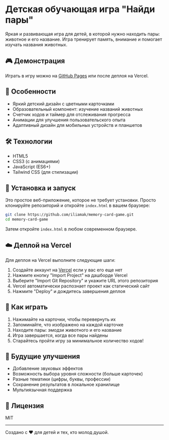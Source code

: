 # Детская обучающая игра "Найди пары"

Яркая и развивающая игра для детей, в которой нужно находить пары: животное и его название. Игра тренирует память, внимание и помогает изучать названия животных.

## 🎮 Демонстрация

Играть в игру можно на [GitHub Pages](https://iliamak.github.io/memory-card-game) или после деплоя на Vercel.

## 🌟 Особенности

- Яркий детский дизайн с цветными карточками
- Образовательный компонент: изучение названий животных
- Счетчик ходов и таймер для отслеживания прогресса
- Анимации для улучшения пользовательского опыта
- Адаптивный дизайн для мобильных устройств и планшетов

## 🛠️ Технологии

- HTML5
- CSS3 (с анимациями)
- JavaScript (ES6+)
- Tailwind CSS (для стилизации)

## 🚀 Установка и запуск

Это простое веб-приложение, которое не требует установки. Просто клонируйте репозиторий и откройте `index.html` в вашем браузере:

```bash
git clone https://github.com/iliamak/memory-card-game.git
cd memory-card-game
```

Затем откройте `index.html` в любом современном браузере.

## ☁️ Деплой на Vercel

Для деплоя на Vercel выполните следующие шаги:

1. Создайте аккаунт на [Vercel](https://vercel.com) если у вас его еще нет
2. Нажмите кнопку "Import Project" на дашборде Vercel
3. Выберите "Import Git Repository" и укажите URL этого репозитория
4. Vercel автоматически распознает проект как статический сайт
5. Нажмите "Deploy" и дождитесь завершения деплоя

## 🎯 Как играть

1. Нажимайте на карточки, чтобы перевернуть их
2. Запоминайте, что изображено на каждой карточке
3. Находите пары: эмодзи животного и его название
4. Игра завершается, когда все пары найдены
5. Старайтесь пройти игру за минимальное количество ходов!

## 🔄 Будущие улучшения

- Добавление звуковых эффектов
- Возможность выбора уровня сложности (больше карточек)
- Разные тематики (цифры, буквы, профессии)
- Сохранение результатов в локальное хранилище
- Мультиязычная поддержка

## 📝 Лицензия

MIT

---

Создано с ❤️ для детей и тех, кто молод душой.